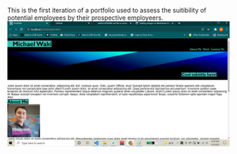 This is the first iteration of a portfolio used to assess the suitibility of potential employees by their prospective employeers.
![image of portfolio](./images/portfolio-pic-1.jpg)
